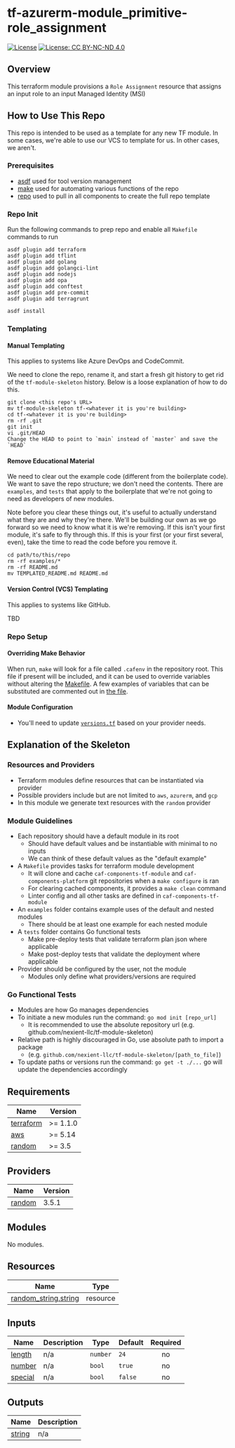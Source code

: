 # tf-azurerm-module_primitive-role_assignment

[![License](https://img.shields.io/badge/License-Apache_2.0-blue.svg)](https://opensource.org/licenses/Apache-2.0)
[![License: CC BY-NC-ND 4.0](https://img.shields.io/badge/License-CC_BY--NC--ND_4.0-lightgrey.svg)](https://creativecommons.org/licenses/by-nc-nd/4.0/)

## Overview

This terraform module provisions a `Role Assignment` resource that assigns an input role to an input Managed Identity (MSI)

## How to Use This Repo

This repo is intended to be used as a template for any new TF module. In some cases, we're able to use our VCS to template for us. In other cases, we aren't.

### Prerequisites

- [asdf](https://github.com/asdf-vm/asdf) used for tool version management
- [make](https://www.gnu.org/software/make/) used for automating various functions of the repo
- [repo](https://android.googlesource.com/tools/repo) used to pull in all components to create the full repo template

### Repo Init

Run the following commands to prep repo and enable all `Makefile` commands to run

```shell
asdf plugin add terraform
asdf plugin add tflint
asdf plugin add golang
asdf plugin add golangci-lint
asdf plugin add nodejs
asdf plugin add opa
asdf plugin add conftest
asdf plugin add pre-commit
asdf plugin add terragrunt

asdf install
```

### Templating

#### Manual Templating

This applies to systems like Azure DevOps and CodeCommit.

We need to clone the repo, rename it, and start a fresh git history to get rid of the `tf-module-skeleton` history. Below is a loose explanation of how to do this.

``` shell
git clone <this repo's URL>
mv tf-module-skeleton tf-<whatever it is you're building>
cd tf-<whatever it is you're building>
rm -rf .git
git init
vi .git/HEAD
Change the HEAD to point to `main` instead of `master` and save the `HEAD`
```

#### Remove Educational Material

We need to clear out the example code (different from the boilerplate code). We want to save the repo structure; we don't need the contents. There are `examples`, and `tests` that apply to the boilerplate that we're not going to need as developers of new modules.

Note before you clear these things out, it's useful to actually understand what they are and why they're there. We'll be building our own as we go forward so we need to know what it is we're removing. If this isn't your first module, it's safe to fly through this. If this is your first (or your first several, even), take the time to read the code before you remove it.

```shell
cd path/to/this/repo
rm -rf examples/*
rm -rf README.md
mv TEMPLATED_README.md README.md
```

#### Version Control (VCS) Templating

This applies to systems like GitHub.

TBD

### Repo Setup

#### Overriding Make Behavior

When run, `make` will look for a file called `.cafenv` in the repository root. This file if present will be included, and it can be used to override variables without altering the [Makefile](Makefile). A few examples of variables that can be substituted are commented out in [the file](.cafenv).

#### Module Configuration

- You'll need to update [`versions.tf`](./versions.tf) based on your provider needs.

## Explanation of the Skeleton

### Resources and Providers

- Terraform modules define resources that can be instantiated via provider
- Possible providers include but are not limited to `aws`, `azurerm`, and `gcp`
- In this module we generate text resources with the `random` provider

### Module Guidelines

- Each repository should have a default module in its root
  - Should have default values and be instantiable with minimal to no inputs
  - We can think of these default values as the "default example"
- A `Makefile` provides tasks for terraform module development
  - It will clone and cache `caf-components-tf-module` and `caf-components-platform` git repositories when a `make configure` is ran
  - For clearing cached components, it provides a `make clean` command
  - Linter config and all other tasks are defined in `caf-components-tf-module`
- An `examples` folder contains example uses of the default and nested modules
  - There should be at least one example for each nested module
- A `tests` folder contains Go functional tests
  - Make pre-deploy tests that validate terraform plan json where applicable
  - Make post-deploy tests that validate the deployment where applicable
- Provider should be configured by the user, not the module
  - Modules only define what providers/versions are required

### Go Functional Tests

- Modules are how Go manages dependencies
- To initiate a new modules run the command: `go mod init [repo_url]`
  - It is recommended to use the absolute repository url (e.g. github.com/nexient-llc/tf-module-skeleton)
- Relative path is highly discouraged in Go, use absolute path to import a package
  - (e.g. `github.com/nexient-llc/tf-module-skeleton/[path_to_file]`)
- To update paths or versions run the command: `go get -t ./...`  go will update the dependencies accordingly
<!-- BEGINNING OF PRE-COMMIT-TERRAFORM DOCS HOOK -->
## Requirements

| Name | Version |
|------|---------|
| <a name="requirement_terraform"></a> [terraform](#requirement\_terraform) | >= 1.1.0 |
| <a name="requirement_aws"></a> [aws](#requirement\_aws) | >= 5.14 |
| <a name="requirement_random"></a> [random](#requirement\_random) | >= 3.5 |

## Providers

| Name | Version |
|------|---------|
| <a name="provider_random"></a> [random](#provider\_random) | 3.5.1 |

## Modules

No modules.

## Resources

| Name | Type |
|------|------|
| [random_string.string](https://registry.terraform.io/providers/hashicorp/random/latest/docs/resources/string) | resource |

## Inputs

| Name | Description | Type | Default | Required |
|------|-------------|------|---------|:--------:|
| <a name="input_length"></a> [length](#input\_length) | n/a | `number` | `24` | no |
| <a name="input_number"></a> [number](#input\_number) | n/a | `bool` | `true` | no |
| <a name="input_special"></a> [special](#input\_special) | n/a | `bool` | `false` | no |

## Outputs

| Name | Description |
|------|-------------|
| <a name="output_string"></a> [string](#output\_string) | n/a |
<!-- END OF PRE-COMMIT-TERRAFORM DOCS HOOK -->
